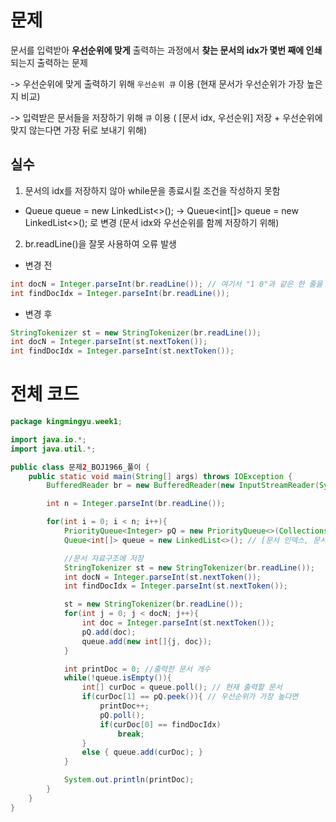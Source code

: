 # 문제
문서를 입력받아 **우선순위에 맞게** 출력하는 과정에서 **찾는 문서의 idx가 몇번 째에 인쇄**되는지 출력하는 문제

-> 우선순위에 맞게 출력하기 위해 `우선순위 큐` 이용 (현재 문서가 우선순위가 가장 높은지 비교)

-> 입력받은 문서들을 저장하기 위해 `큐` 이용 ( [문서 idx, 우선순위] 저장 + 우선순위에 맞지 않는다면 가장 뒤로 보내기 위해)
## 실수
1. 문서의 idx를 저장하지 않아 while문을 종료시킬 조건을 작성하지 못함
    
- Queue<Integer> queue = new LinkedList<>(); -> Queue<int[]> queue = new LinkedList<>(); 로 변경 (문서 idx와 우선순위를 함께 저장하기 위해)
2. br.readLine()을 잘못 사용하여 오류 발생
- 변경 전
```java
int docN = Integer.parseInt(br.readLine()); // 여기서 "1 0"과 같은 한 줄을 통째로 읽어 에러 발생
int findDocIdx = Integer.parseInt(br.readLine());
```
- 변경 후
```java
StringTokenizer st = new StringTokenizer(br.readLine());
int docN = Integer.parseInt(st.nextToken());
int findDocIdx = Integer.parseInt(st.nextToken());
```

# 전체 코드
```java
package kingmingyu.week1;

import java.io.*;
import java.util.*;

public class 문제2_BOJ1966_풀이 {
    public static void main(String[] args) throws IOException {
        BufferedReader br = new BufferedReader(new InputStreamReader(System.in));

        int n = Integer.parseInt(br.readLine());

        for(int i = 0; i < n; i++){
            PriorityQueue<Integer> pQ = new PriorityQueue<>(Collections.reverseOrder()); // 우선순위를 저장할 우선순위 큐(큰 수 우선)
            Queue<int[]> queue = new LinkedList<>(); // [문서 인덱스, 문서 우선순위] 저장할 큐

            //문서 자료구조에 저장
            StringTokenizer st = new StringTokenizer(br.readLine());
            int docN = Integer.parseInt(st.nextToken());
            int findDocIdx = Integer.parseInt(st.nextToken());

            st = new StringTokenizer(br.readLine());
            for(int j = 0; j < docN; j++){
                int doc = Integer.parseInt(st.nextToken());
                pQ.add(doc);
                queue.add(new int[]{j, doc});
            }

            int printDoc = 0; //출력한 문서 개수
            while(!queue.isEmpty()){
                int[] curDoc = queue.poll(); // 현재 출력할 문서
                if(curDoc[1] == pQ.peek()){ // 우선순위가 가장 높다면
                    printDoc++;
                    pQ.poll();
                    if(curDoc[0] == findDocIdx)
                        break;
                }
                else { queue.add(curDoc); }
            }

            System.out.println(printDoc);
        }
    }
}

```